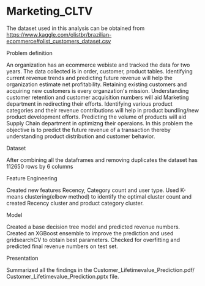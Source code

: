 # Marketing_CLTV
The dataset used in this analysis can be obtained from https://www.kaggle.com/olistbr/brazilian-ecommerce#olist_customers_dataset.csv 
 

Problem definition

An organization has an ecommerce webiste and tracked the data for two years. The data collected is in order, customer, product tables. Identifying current revenue trends and predicting future revenue will help the organization estimate net profitability. 
Retaining existing customers and acquiring new customers is every organzation's mission. Understanding customer retention and customer acquisition numbers will aid Marketing department in redirecting their efforts. 
Identifying various product categories and their revenue contributions will help in product bundling/new product development efforts. 
Predicting the volume of products will aid Supply Chain department in optimizng their operaions. 
In this problem the objective is to predict the future revenue of a transaction thereby understanding product distribution and customer behavior.

Dataset

After combining all the dataframes and removing duplicates the dataset has 112650 rows by 6 columns
 
Feature Engineering

Created new features Recency, Category count and user type. 
Used K-means clustering(elbow method) to identify the optimal cluster count and created Recency cluster and product category cluster. 

Model

Created a base decision tree model and predicted revenue numbers.
Created an XGBoost ensemble to improve the prediction and used gridsearchCV to obtain best parameters. 
Checked for overfitting and predicted final revenue numbers on test set. 

Presentation 

Summarized all the findings in the Customer_Lifetimevalue_Prediction.pdf/ Customer_Lifetimevalue_Prediction.pptx file. 


